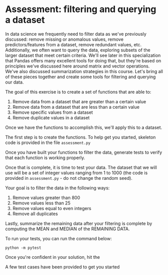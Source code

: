 # Assessment: filtering and querying a dataset

In data science we frequently need to filter data as we've previously discussed: remove missing or anomalous values, remove predictors/features from a dataset, remove redundant values, etc. Additionally, we often want to query the data, exploring subsets of the larger dataset that meet certain criteria. We'll see later in this specialization that Pandas offers many excellent tools for doing that, but they're based on principles we've discussed here around matrix and vector operations. We've also discussed summarization strategies in this course. Let's bring all of these pieces together and create some tools for filtering and querying our data.

The goal of this exercise is to create a set of functions that are able to:
1. Remove data from a dataset that are greater than a certain value
2. Remove data from a dataset that are less than a certain value
3. Remove specific values from a dataset
4. Remove duplicate values in a dataset

Once we have the functions to accomplish this, we'll apply this to a dataset.

The first step is to create the functions. To help get you started, skeleton code is provided in the file `assessment.py` 

Once you have built your functions to filter the data, generate tests to verify that each function is working properly.

Once that is complete, it is time to test your data. The dataset that we will use will be a set of integer values ranging from 1 to 1000 (the code is provided in `assessment.py` - do not change the random seed).

Your goal is to filter the data in the following ways:
1. Remove values greater than 800
2. Remove values less than 25
3. Remove values equal to even integers
4. Remove all duplicates

Lastly, summarize the remaining data after your filtering is complete by computing the MEAN and MEDIAN of the REMAINING DATA.

To run your tests, you can run the command below:
```
python -m pytest
```

Once you're confident in your solution, hit the 

A few test cases have been provided to get you started